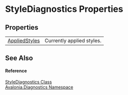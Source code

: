 # StyleDiagnostics Properties




## Properties
<table>
<tr>
<td><a href="P_Avalonia_Diagnostics_StyleDiagnostics_AppliedStyles">AppliedStyles</a></td>
<td>Currently applied styles.</td>
</tr>
</table>

## See Also


#### Reference
<a href="T_Avalonia_Diagnostics_StyleDiagnostics">StyleDiagnostics Class</a>  
<a href="N_Avalonia_Diagnostics">Avalonia.Diagnostics Namespace</a>  
